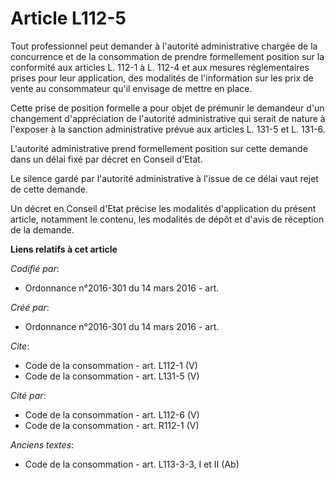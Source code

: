 # Article L112-5

Tout professionnel peut demander à l'autorité administrative chargée de la concurrence et de la consommation de prendre
formellement position sur la conformité aux articles L. 112-1 à L. 112-4 et aux mesures réglementaires prises pour leur
application, des modalités de l'information sur les prix de vente au consommateur qu'il envisage de mettre en place. 

Cette prise de position formelle a pour objet de prémunir le demandeur d'un changement d'appréciation de l'autorité
administrative qui serait de nature à l'exposer à la sanction administrative prévue aux articles L. 131-5 et L. 131-6. 

L'autorité administrative prend formellement position sur cette demande dans un délai fixé par décret en Conseil d'Etat. 

Le silence gardé par l'autorité administrative à l'issue de ce délai vaut rejet de cette demande. 

Un décret en Conseil d'Etat précise les modalités d'application du présent article, notamment le contenu, les modalités de
dépôt et d'avis de réception de la demande.

**Liens relatifs à cet article**

_Codifié par_:

  - Ordonnance n°2016-301 du 14 mars 2016 - art.

_Créé par_:

  - Ordonnance n°2016-301 du 14 mars 2016 - art.

_Cite_:

  - Code de la consommation - art. L112-1 (V)
  - Code de la consommation - art. L131-5 (V)

_Cité par_:

  - Code de la consommation - art. L112-6 (V)
  - Code de la consommation - art. R112-1 (V)

_Anciens textes_:

  - Code de la consommation - art. L113-3-3, I et II (Ab)
